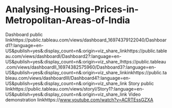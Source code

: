 # Analysing-Housing-Prices-in-Metropolitan-Areas-of-India
Dashboard public linkhttps://public.tableau.com/views/dashboard_16974379122040/Dashboard1?:language=en-US&publish=yes&:display_count=n&:origin=viz_share_linkhttps://public.tableau.com/views/dashboardI/Dashboard2?:language=en-US&publish=yes&:display_count=n&:origin=viz_share_lhttps://public.tableau.com/views/dashboardII_16974382575960/Dashboard3?:language=en-US&publish=yes&:display_count=n&:origin=viz_share_linkinkhttps://public.tableau.com/views/dashboardIII/Dashboard4?:language=en-US&publish=yes&:display_count=n&:origin=viz_share_link
Story public linkhttps://public.tableau.com/views/storyI/Story1?:language=en-US&publish=yes&:display_count=n&:origin=viz_share_link
Video demonstration linkhttps://www.youtube.com/watch?v=ACRTEssGZXA
